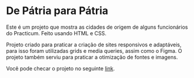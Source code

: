 # De Pátria para Pátria

Este é um projeto que mostra as cidades de origem de alguns funcionários do Practicum. Feito usando HTML e CSS.

Projeto criado para praticar a criação de sites responsivos e adaptáveis, para isso foram utilizadas grids e media queries, assim como o Figma. O projeto também serviu para praticar a otimização de fontes e imagens.

Você pode checar o projeto no seguinte [link](https://anynoise00.github.io/web_project_3_ptbr/).